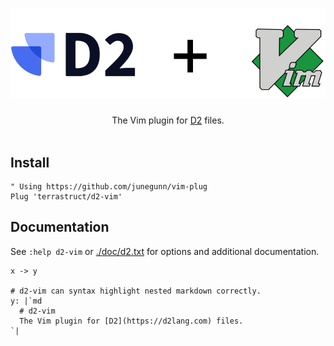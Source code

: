 <div align="center">
  <h1 align="center">
    <img src="./logo.svg" alt="D2" />
  </h1>

The Vim plugin for [D2](https://d2lang.com) files.
<br />
<br />
</div>

## Install

```vim
" Using https://github.com/junegunn/vim-plug
Plug 'terrastruct/d2-vim'
```

## Documentation

See `:help d2-vim` or [./doc/d2.txt](./doc/d2.txt) for options and additional documentation.

```d2
x -> y

# d2-vim can syntax highlight nested markdown correctly.
y: |`md
  # d2-vim
  The Vim plugin for [D2](https://d2lang.com) files.
`|
```
